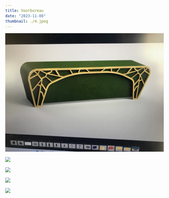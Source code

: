 ```yaml
---
title: Voorbureau
date: "2023-11-08"
thumbnail: ./4.jpeg
---
```


![](1.jpeg)

![](2.jpeg)

![](3.jpeg)

![](4.jpeg)

![](5.jpeg)
